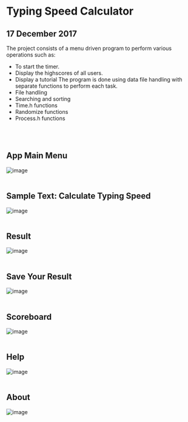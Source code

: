 # Typing Speed Calculator

## 17 December 2017

The project consists of a menu driven program to perform various 
operations such as:
- To start the timer.
- Display the highscores of all users.
- Display a tutorial 
The program is done using data file handling with separate functions to 
perform each task.
- File handling
- Searching and sorting
- Time.h functions
- Randomize functions
- Process.h functions
<br>
<br>

## App Main Menu
![image](https://user-images.githubusercontent.com/25506296/132852713-ac7c1958-d032-4b2d-a85d-3ccfacb04173.png)
<br>
<br>

## Sample Text: Calculate Typing Speed
![image](https://user-images.githubusercontent.com/25506296/132852924-08b8d88b-8110-4c4d-a0c3-7010dd39faf7.png)
<br>
<br>

## Result
![image](https://user-images.githubusercontent.com/25506296/132853035-bfb7af23-f609-41d5-9621-7bbecf77f651.png)
<br>
<br>

## Save Your Result
![image](https://user-images.githubusercontent.com/25506296/132853304-8cd989a6-b03a-404b-b689-ead05a1ab081.png)
<br>
<br>

## Scoreboard
![image](https://user-images.githubusercontent.com/25506296/132853431-42862a1e-587a-4a98-b6ce-c5f58f9c0475.png)
<br>
<br>

## Help
![image](https://user-images.githubusercontent.com/25506296/132853470-5ffeeee2-1100-4ab6-bbb3-ff6f385cc669.png)
<br>
<br>

## About
![image](https://user-images.githubusercontent.com/25506296/132853523-d406f902-0cfc-4705-860c-95499d61bfdf.png)
<br>
